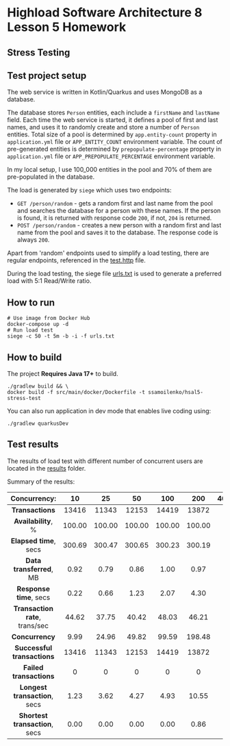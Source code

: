 # Highload Software Architecture 8 Lesson 5 Homework

Stress Testing
---

## Test project setup

The web service is written in Kotlin/Quarkus and uses MongoDB as a database.

The database stores `Person` entities, each include a `firstName` and `lastName` field. Each time the web service is started, it defines a
pool of first and last names, and uses it to randomly create and store a number of `Person` entities.
Total size of a pool is determined by `app.entity-count` property in `application.yml` file or `APP_ENTITY_COUNT` environment variable.
The count of pre-generated entities is determined by `prepopulate-percentage` property in `application.yml` file
or `APP_PREPOPULATE_PERCENTAGE` environment variable.

In my local setup, I use 100_000 entities in the pool and 70% of them are pre-populated in the database.

The load is generated by `siege` which uses two endpoints:

- `GET /person/random` - gets a random first and last name from the pool and searches the database for a person with these names. If the
  person is found, it is returned with response code `200`, if not, `204` is returned.
- `POST /person/random` - creates a new person with a random first and last name from the pool and saves it to the database. The response
  code is always `200`.

Apart from 'random' endpoints used to simplify a load testing, there are regular endpoints, referenced in the [test.http](test.http) file.

During the load testing, the siege file [urls.txt](urls.txt) is used to generate a preferred load with 5:1 Read/Write ratio.

## How to run

```shell script
# Use image from Docker Hub
docker-compose up -d
# Run load test
siege -c 50 -t 5m -b -i -f urls.txt
```

## How to build

The project **Requires Java 17+** to build.

```shell script
./gradlew build && \
docker build -f src/main/docker/Dockerfile -t ssamoilenko/hsal5-stress-test
```

You can also run application in dev mode that enables live coding using:

```shell script
./gradlew quarkusDev
```

## Test results

The results of load test with different number of concurrent users are located in the [results](results) folder.

Summary of the results:

|          Concurrency:           | **10** | **25** | **50** | **100** | **200** | **400** |
|:-------------------------------:|:------:|:------:|:------:|:-------:|:-------:|:-------:|
|        **Transactions**         | 13416  | 11343  | 12153  |  14419  |  13872  |         |
|       **Availability**, %       | 100.00 | 100.00 | 100.00 | 100.00  | 100.00  |         |
|     **Elapsed time**, secs      | 300.69 | 300.47 | 300.65 | 300.23  | 300.19  |         |
|    **Data transferred**, MB     |  0.92  |  0.79  |  0.86  |  1.00   |  0.97   |         |
|     **Response time**, secs     |  0.22  |  0.66  |  1.23  |  2.07   |  4.30   |         |
| **Transaction rate**, trans/sec | 44.62  | 37.75  | 40.42  |  48.03  |  46.21  |         |
|         **Concurrency**         |  9.99  | 24.96  | 49.82  |  99.59  | 198.48  |         |
|   **Successful transactions**   | 13416  | 11343  | 12153  |  14419  |  13872  |         |
|     **Failed transactions**     |   0    |   0    |   0    |    0    |    0    |         |
|  **Longest transaction**, secs  |  1.23  |  3.62  |  4.27  |  4.93   |  10.55  |         |
| **Shortest transaction**, secs  |  0.00  |  0.00  |  0.00  |  0.00   |  0.86   |         |
